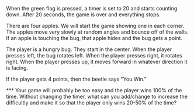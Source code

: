 When the green flag is pressed, a timer is set to 20 and starts counting down. After 20 seconds, the game is over and everything stops.

There are four apples. We will start the game showing one in each corner. The apples move very slowly at random angles and bounce off of the walls. If an apple is touching the bug, that apple hides and the bug gets a point.

The player is a hungry bug. They start in the center. When the player presses left, the bug rotates left. When the player presses right, it rotates right. When the player presses up, it moves forward in whatever direction it is facing.

If the player gets 4 points, then the beetle says "You Win."

*** Your game will probably be too easy and the player wins 100% of the time. Without changing the timer, what can you add/change to increase the difficultly and make it so that the player only wins 20-50% of the time?